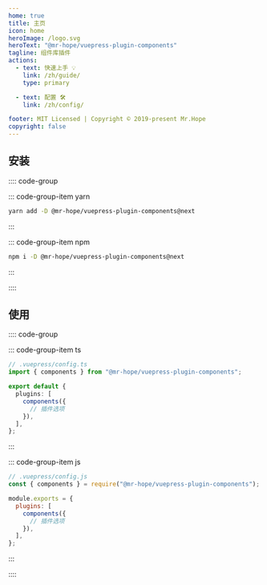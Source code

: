 ```yaml
---
home: true
title: 主页
icon: home
heroImage: /logo.svg
heroText: "@mr-hope/vuepress-plugin-components"
tagline: 组件库插件
actions:
  - text: 快速上手 💡
    link: /zh/guide/
    type: primary

  - text: 配置 🛠
    link: /zh/config/

footer: MIT Licensed | Copyright © 2019-present Mr.Hope
copyright: false
---
```


## 安装

:::: code-group

::: code-group-item yarn

```bash
yarn add -D @mr-hope/vuepress-plugin-components@next
```

:::

::: code-group-item npm

```bash
npm i -D @mr-hope/vuepress-plugin-components@next
```

:::

::::

## 使用

:::: code-group

::: code-group-item ts

```ts
// .vuepress/config.ts
import { components } from "@mr-hope/vuepress-plugin-components";

export default {
  plugins: [
    components({
      // 插件选项
    }),
  ],
};
```

:::

::: code-group-item js

```js
// .vuepress/config.js
const { components } = require("@mr-hope/vuepress-plugin-components");

module.exports = {
  plugins: [
    components({
      // 插件选项
    }),
  ],
};
```

:::

::::
